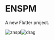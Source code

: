 # ENSPM

A new Flutter project.









![znspl](https://user-images.githubusercontent.com/122203553/226498015-71eb5799-bd46-449b-a63e-d519f085b813.JPG)![drag](https://user-images.githubusercontent.com/122203553/226498270-9409c7cc-ea9f-4c6c-858a-3cb3259a49c2.jpg)
